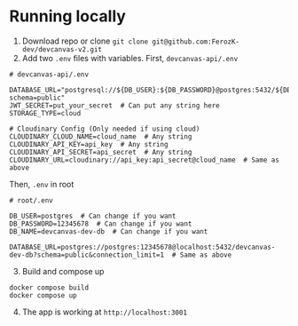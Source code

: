 # Running locally
1. Download repo or clone `git clone git@github.com:FerozK-dev/devcanvas-v2.git` 
2. Add two `.env` files with variables.
First, `devcanvas-api/.env`
```
# devcanvas-api/.env

DATABASE_URL="postgresql://${DB_USER}:${DB_PASSWORD}@postgres:5432/${DB_NAME}?schema=public"
JWT_SECRET=put_your_secret  # Can put any string here
STORAGE_TYPE=cloud
 
# Cloudinary Config (Only needed if using cloud)
CLOUDINARY_CLOUD_NAME=cloud_name  # Any string
CLOUDINARY_API_KEY=api_key  # Any string
CLOUDINARY_API_SECRET=api_secret  # Any string
CLOUDINARY_URL=cloudinary://api_key:api_secret@cloud_name  # Same as above
```

Then, `.env` in root
```
# root/.env

DB_USER=postgres  # Can change if you want
DB_PASSWORD=12345678  # Can change if you want
DB_NAME=devcanvas-dev-db  # Can change if you want
 
DATABASE_URL=postgres://postgres:12345678@localhost:5432/devcanvas-dev-db?schema=public&connection_limit=1  # Same as above
```

3. Build and compose up
```
docker compose build
docker compose up
```

4. The app is working at `http://localhost:3001`
